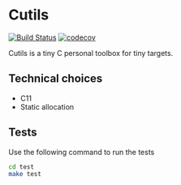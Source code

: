 # Cutils

[![Build Status](https://travis-ci.org/numaru/cutils.svg?branch=develop)](https://travis-ci.org/numaru/cutils)
[![codecov](https://codecov.io/gh/numaru/cutils/branch/develop/graph/badge.svg)](https://codecov.io/gh/numaru/cutils)

Cutils is a tiny C personal toolbox for tiny targets.

## Technical choices

* C11
* Static allocation

## Tests

Use the following command to run the tests

```sh
cd test
make test
```